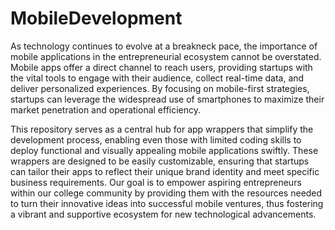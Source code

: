 # MobileDevelopment

As technology continues to evolve at a breakneck pace, the importance of mobile applications in the entrepreneurial ecosystem cannot be overstated. Mobile apps offer a direct channel to reach users, providing startups with the vital tools to engage with their audience, collect real-time data, and deliver personalized experiences. By focusing on mobile-first strategies, startups can leverage the widespread use of smartphones to maximize their market penetration and operational efficiency.

This repository serves as a central hub for app wrappers that simplify the development process, enabling even those with limited coding skills to deploy functional and visually appealing mobile applications swiftly. These wrappers are designed to be easily customizable, ensuring that startups can tailor their apps to reflect their unique brand identity and meet specific business requirements. Our goal is to empower aspiring entrepreneurs within our college community by providing them with the resources needed to turn their innovative ideas into successful mobile ventures, thus fostering a vibrant and supportive ecosystem for new technological advancements.
